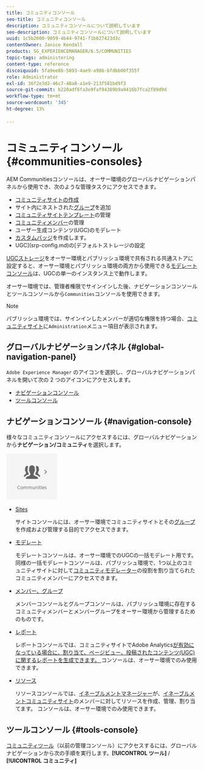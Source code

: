 ```yaml
---
title: コミュニティコンソール
seo-title: コミュニティコンソール
description: コミュニティコンソールについて説明しています
seo-description: コミュニティコンソールについて説明しています
uuid: 1c5b2600-9059-4b44-9741-f1b627423d3c
contentOwner: Janice Kendall
products: SG_EXPERIENCEMANAGER/6.5/COMMUNITIES
topic-tags: administering
content-type: reference
discoiquuid: 5fa9ee8b-5893-4ae9-a986-bfdbb00f355f
role: Administrator
exl-id: 36f2e3d2-46c7-48a8-a1e9-213f581bd9f3
source-git-commit: b220adf6fa3e9faf94389b9a9416b7fca2f89d9d
workflow-type: tm+mt
source-wordcount: '345'
ht-degree: 13%

---
```


# コミュニティコンソール {#communities-consoles}

AEM Communitiesコンソールは、オーサー環境のグローバルナビゲーションパネルから使用でき、次のような管理タスクにアクセスできます。

* [コミュニティサイトの作成](sites-console.md)
* サイト内にネストされた[グループ](groups.md)を追加
* [コミュニティサイトテンプレート](sites.md)の管理
* [コミュニティメンバー](members.md)の管理
* [](moderate-ugc.md) ユーザー生成コンテンツ(UGC)のモデレート
* [カスタムバッジ](badges.md)を作成します。
* UGC](srp-config.md)の[デフォルトストレージの設定

[UGCストレージ](working-with-srp.md)をオーサー環境とパブリッシュ環境で共有される共通ストアに設定すると、オーサー環境とパブリッシュ環境の両方から使用できる[モデレートコンソール](moderation.md)は、UGCの単一のインスタンス上で動作します。

オーサー環境では、管理者権限でサインインした後、ナビゲーションコンソールとツールコンソールから`Communities`コンソールを使用できます。

>[!NOTE]
>
>パブリッシュ環境では、サインインしたメンバーが適切な権限を持つ場合、[コミュニティサイト](sites-console.md)に`Administration`メニュー項目が表示されます。

## グローバルナビゲーションパネル {#global-navigation-panel}

`Adobe Experience Manager` のアイコンを選択し、グローバルナビゲーションパネルを開いて次の 2 つのアイコンにアクセスします。

* [ナビゲーションコンソール](#navigation-console)
* [ツールコンソール](tools.md)

## ナビゲーションコンソール {#navigation-console}

様々なコミュニティコンソールにアクセスするには、グローバルナビゲーションから&#x200B;**ナビゲーション/コミュニティ**&#x200B;を選択します。

![コミュニティ](assets/communities.png)

* [Sites](sites-console.md)

   サイトコンソールには、オーサー環境でコミュニティサイトとその[グループ](groups.md)を作成および管理する目的でアクセスできます。

* [モデレート](moderation.md)

   モデレートコンソールは、オーサー環境でのUGCの一括モデレート用です。 同様の一括モデレートコンソールは、パブリッシュ環境で、1つ以上のコミュニティサイトに対して[コミュニティモデレーター](users.md#publishenvironmentusersandgroups)の役割を割り当てられたコミュニティメンバーにアクセスできます。

* [メンバー、グループ](members.md)

   メンバーコンソールとグループコンソールは、パブリッシュ環境に存在するコミュニティメンバーとメンバーグループをオーサー環境から管理するためのものです。

* [レポート](reports.md)

   レポートコンソールでは、コミュニティサイトでAdobe Analytics[が有効になっている場合に、割り当て、ページビュー、投稿されたコンテンツ(UGC)に関するレポートを生成できます。 ](sites-console.md#analytics)コンソールは、オーサー環境でのみ使用できます。

* [リソース](resources.md)

   リソースコンソールでは、[イネーブルメントマネージャー](enablement.md#communitymanagers)が、[イネーブルメントコミュニティサイト](overview.md#enablement-community)のメンバーに対してリソースを作成、管理、割り当てます。 コンソールは、オーサー環境でのみ使用できます。

## ツールコンソール {#tools-console}

[コミュニティツール](tools.md)（以前の管理コンソール）にアクセスするには、グローバルナビゲーションから次の手順を実行します。**[!UICONTROL ツール]** / **[!UICONTROL コミュニティ]**
